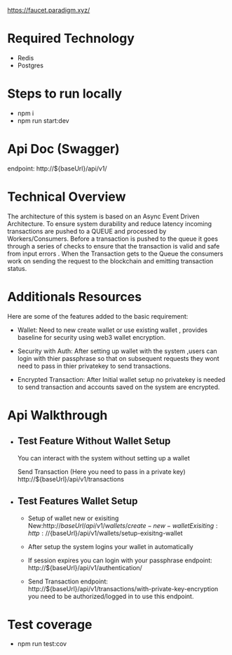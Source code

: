 https://faucet.paradigm.xyz/

# Required Technology
- Redis
- Postgres

# Steps to run locally
 - npm i 
 - npm run start:dev

# Api Doc (Swagger) 
  endpoint: http://${baseUrl}/api/v1/


# Technical Overview
  The architecture of this system is based on an Async Event Driven Architecture.
  To ensure system durability and reduce latency incoming transactions are pushed to a QUEUE and processed by Workers/Consumers. Before a transaction is pushed to the queue it goes through a series of checks to ensure that the transaction is valid and safe from input errors .
  When the Transaction gets to the Queue the consumers work on sending the request to the blockchain and emitting transaction status.


# Additionals Resources
  Here are some of the features added to the basic requirement:

  - Wallet: Need to new create wallet or use existing wallet , provides baseline for security using web3 wallet encryption.
  
  - Security with Auth: After setting up wallet with the system ,users can login with thier passphrase so that on subsequent requests they wont need to pass in thier privatekey to send transactions. 

  - Encrypted Transaction: After Initial wallet setup no privatekey is needed to send transaction and accounts saved on the system are encrypted.



# Api Walkthrough

- ## Test Feature Without Wallet Setup 
  
    You can interact with the system without setting up a wallet

    Send Transaction (Here you need to pass in a private key)
    http://${baseUrl}/api/v1/transactions

- ## Test Features Wallet Setup 
    -  Setup of wallet  new or exisiting
        New:http://${baseUrl}/api/v1/wallets/create-new-wallet
        Exisiting:http://${baseUrl}/api/v1/wallets/setup-exisitng-wallet
    
    - After setup the system logins your wallet in automatically
    - If session expires you can login with your passphrase 
        endpoint: http://${baseUrl}/api/v1/authentication/
    
    - Send Transaction
      endpoint: http://${baseUrl}/api/v1/transactions/with-private-key-encryption
      you need to be authorized/logged in to use this endpoint.


# Test coverage
 - npm run test:cov




